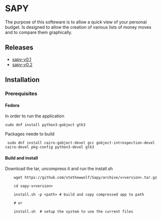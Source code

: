 # SAPY

The purpose of this softeware is to allow a quick view of your personal budget.
Is designed to allow the creation of various lists of money moves and to compare them graphically.

## Releases

* [sapy-v0.1](https://github.com/stethewwolf/Sapy/releases/tag/v0.1)
* [sapy-v0.2](https://github.com/stethewwolf/Sapy/releases/tag/v0.2)

## Installation

### Prerequisites

#### Fedora

In order to run the application

``` sudo dnf install python3-gobject gtk3 ```

Packages neede to build 

``` sudo dnf install cairo-gobject-devel gcc gobject-introspection-devel cairo-devel pkg-config python3-devel gtk3```

#### Build and install 

Download the tar, uncompress it and run the install.sh

```
    wget https://github.com/stethewwolf/Sapy/archive/v<version>.tar.gz

    cd sapy-v<version>

    install.sh -p <path> # build and copy compressed app to path

    # or

    install.sh  # setup the system to use the current files


```
